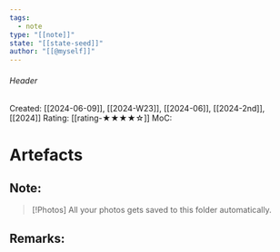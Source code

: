 ```yaml
---
tags:
  - note
type: "[[note]]"
state: "[[state-seed]]"
author: "[[@myself]]"
---
```

###### Header
Created: [[2024-06-09]], [[2024-W23]], [[2024-06]], [[2024-2nd]], [[2024]]
Rating: [[rating-★★★★☆]]
MoC: 
# Artefacts

## Note:

>[!Photos] 
> All your photos gets saved to this folder automatically.

## Remarks:
